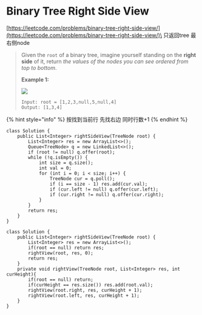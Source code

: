 # Binary Tree Right Side View

[https://leetcode.com/problems/binary-tree-right-side-view/](https://leetcode.com/problems/binary-tree-right-side-view/)\
只返回tree 最右侧node

> Given the `root` of a binary tree, imagine yourself standing on the **right side** of it, return _the values of the nodes you can see ordered from top to bottom_.
>
> &#x20;
>
> **Example 1:**
>
> ![](https://assets.leetcode.com/uploads/2021/02/14/tree.jpg)
>
> ```
> Input: root = [1,2,3,null,5,null,4]
> Output: [1,3,4]
> ```

{% hint style="info" %}
按找到当前行 先找右边 同时行数+1
{% endhint %}

```
class Solution {
    public List<Integer> rightSideView(TreeNode root) {
        List<Integer> res = new ArrayList<>();
        Queue<TreeNode> q = new LinkedList<>();
        if (root != null) q.offer(root);
        while (!q.isEmpty()) {
            int size = q.size();
            int val = 0;
            for (int i = 0; i < size; i++) {
                TreeNode cur = q.poll();
                if (i == size - 1) res.add(cur.val);
                if (cur.left != null) q.offer(cur.left);
                if (cur.right != null) q.offer(cur.right);
            }
        }
        return res;
    } 
}
```

```
class Solution {
    public List<Integer> rightSideView(TreeNode root) {
        List<Integer> res = new ArrayList<>();
        if(root == null) return res;
        rightView(root, res, 0);
        return res;
    }
    private void rightView(TreeNode root, List<Integer> res, int curHeight){
        if(root == null) return;
        if(curHeight == res.size()) res.add(root.val);
        rightView(root.right, res, curHeight + 1);
        rightView(root.left, res, curHeight + 1);
    }
}
```
